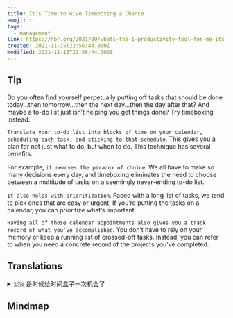 ```yaml
---
title: It’s Time to Give Timeboxing a Chance
emoji: 💡
tags:
  - management
link: https://hbr.org/2021/09/whats-the-1-productivity-tool-for-me-its-timeboxing??utm_medium=email&utm_source=newsletter_daily&utm_campaign=mtod_notactsubs
created: 2021-11-15T22:56:44.000Z
modified: 2021-11-15T22:56:44.000Z
---
```


## Tip

Do you often find yourself perpetually putting off tasks that should be done today...then tomorrow...then the next day...then the day after that? And maybe a to-do list just isn’t helping you get things done? Try timeboxing instead.

`Translate your to-do list into blocks of time on your calendar, scheduling each task, and sticking to that schedule`. This gives you a plan for not just what to do, but when to do. This technique has several benefits.

For example, `it removes the paradox of choice`. We all have to make so many decisions every day, and timeboxing eliminates the need to choose between a multitude of tasks on a seemingly never-ending to-do list.

`It also helps with prioritization`. Faced with a long list of tasks, we tend to pick ones that are easy or urgent. If you’re putting the tasks on a calendar, you can prioritize what’s important.

`Having all of those calendar appointments also gives you a track record of what you’ve accomplished`. You don’t have to rely on your memory or keep a running list of crossed-off tasks. Instead, you can refer to when you need a concrete record of the projects you’ve completed.

## Translations

<details>
   <summary>🇨🇳 是时候给时间盒子一次机会了</summary>

你是否经常发现自己总是把今天、明天、第二天、以及后天应该完成的任务一拖再拖？ 也许一个待办事项清单并不能帮你完成任务？ 试试尝试时间盒吧。

把你的待办事项清单变成日程表上的一块一块的时间，安排好每一项任务，并按计划行事。 这给了你一个计划，不仅仅是做什么，而是什么时候做。 这种技术有几个好处。

例如，它消除了选择的悖论。 我们每天都要做这么多的决定，而时间盒消除了在一个看似永无止境的任务清单上的大量任务之间进行选择的需要。

它还有助于确定优先顺序。面对一长串的任务，我们倾向于选择那些简单或紧急的任务。 如果你把任务放在日程表上，你可以把重要的事情按优先级排序。

所有这些日程表上的约会也会让你对自己的成就有一个清晰的记录。 你不必依赖于你的记忆力，也不必把你要做的事情列成一张单子。 取而代之的是，你可以参考你所完成

</details>

## Mindmap

![]()
